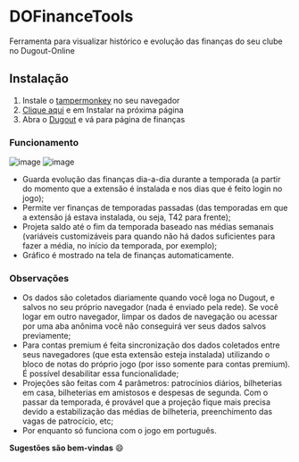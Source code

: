 # DOFinanceTools
Ferramenta para visualizar histórico e evolução das finanças do seu clube no Dugout-Online

## Instalação
1. Instale o [tampermonkey](https://www.tampermonkey.net/) no seu navegador
2. [Clique aqui](https://github.com/gabrielbitencourt/do-finance-tools/raw/main/finance-tools.user.js) e em Instalar na próxima página
3. Abra o [Dugout](https://dugout-online.com/) e vá para página de finanças 

### Funcionamento

![image](https://user-images.githubusercontent.com/8468139/169935344-91d93e7d-c878-4309-8f82-2af1295ac140.png)
![image](https://user-images.githubusercontent.com/8468139/169935378-9c874d0c-02c7-4b26-a8c3-6cf99d9c4fed.png)

- Guarda evolução das finanças dia-a-dia durante a temporada (a partir do momento que a extensão é instalada e nos dias que é feito login no jogo);
- Permite ver finanças de temporadas passadas (das temporadas em que a extensão já estava instalada, ou seja, T42 para frente);
- Projeta saldo até o fim da temporada baseado nas médias semanais (variáveis customizáveis para quando não há dados suficientes para fazer a média, no início da temporada, por exemplo);
- Gráfico é mostrado na tela de finanças automaticamente.

### Observações
- Os dados são coletados diariamente quando você loga no Dugout, e salvos no seu próprio navegador (nada é enviado pela rede). Se você logar em outro navegador, limpar os dados de navegação ou acessar por uma aba anônima você não conseguirá ver seus dados salvos previamente;
- Para contas premium é feita sincronização dos dados coletados entre seus navegadores (que esta extensão esteja instalada) utilizando o bloco de notas do próprio jogo (por isso somente para contas premium). É possível desabilitar essa funcionalidade;
- Projeções são feitas com 4 parâmetros: patrocínios diários, bilheterias em casa, bilheterias em amistosos e despesas de segunda. Com o passar da temporada, é provável que a projeção fique mais precisa devido a estabilização das médias de bilheteria, preenchimento das vagas de patrocício, etc;
- Por enquanto só funciona com o jogo em português.

**Sugestões são bem-vindas** :smile:
